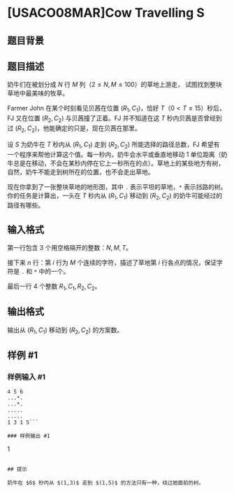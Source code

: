 # [USACO08MAR]Cow Travelling S

## 题目背景



## 题目描述

奶牛们在被划分成 $N$ 行 $M$ 列（$2 \leq N,M \leq 100$）的草地上游走， 试图找到整块草地中最美味的牧草。

Farmer John 在某个时刻看见贝茜在位置 $(R_1, C_1)$，恰好 $T$（$0 \lt T \leq 15$）秒后，FJ 又在位置 $(R_2, C_2)$ 与贝茜撞了正着。FJ 并不知道在这 $T$ 秒内贝茜是否曾经到过 $(R_2, C_2)$，他能确定的只是，现在贝茜在那里。

设 $S$ 为奶牛在 $T$ 秒内从 $(R_1, C_1)$ 走到 $(R_2, C_2)$ 所能选择的路径总数，FJ 希望有 一个程序来帮他计算这个值。每一秒内，奶牛会水平或垂直地移动 $1$ 单位距离（奶牛总是在移动，不会在某秒内停在它上一秒所在的点）。草地上的某些地方有树，自然，奶牛不能走到树所在的位置，也不会走出草地。

现在你拿到了一张整块草地的地形图，其中 `.` 表示平坦的草地，`*` 表示挡路的树。你的任务是计算出，一头在 $T$ 秒内从 $(R_1, C_1)$ 移动到 $(R_2, C_2)$ 的奶牛可能经过的路径有哪些。

## 输入格式

第一行包含 $3$ 个用空格隔开的整数：$N,M,T$。

接下来 $n$ 行：第 $i$ 行为 $M$ 个连续的字符，描述了草地第 $i$ 行各点的情况，保证字符是 `.` 和 `*` 中的一个。

最后一行 $4$ 个整数 $R_1,C_1,R_2,C_2$。

## 输出格式

输出从 $(R_1, C_1)$ 移动到 $(R_2, C_2)$ 的方案数。

## 样例 #1

### 样例输入 #1
```
4 5 6
...*.
...*.
.....
.....
1 3 1 5```

### 样例输出 #1

```
1
```

## 提示

奶牛在 $6$ 秒内从 $(1,3)$ 走到 $(1,5)$ 的方法只有一种，绕过她面前的树。
